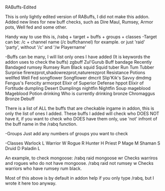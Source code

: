 RABuffs-Edited

This is only lightly edited version of RABuffs, I did not make this addon. Added new lines for new buff checks, such as Dire Maul, Rumsey, Armor pots, Well fed and some other.

Handy way to use this is, /rabq + target + buffs + groups + classes -Target can be: /c + channel name (/c buffchannel) for example. or just 'raid' 'party', without '/c' and '/w Playername'

-Buffs can be many, I will list only ones I have added (It is keywords the addon uses to check the buffs) zgbuff Zul'Gurub Buff bandage Recently Bandaged rumsey Rumsey Rum Black squid Squid tuber Run Tum Tubber Surprise firerezprot,shadowrezprot,naturerezprot Resistance Potions wellfed Well Fed songflower Songflower dmcrit Slip'Kik's Savvy dmdmg Fengus's Ferocity armorpot Elixir of Superior Defense hppot Elixir of Fortitude dumpling Desert Dumplings nightfin Nightfin Soup mageblood Mageblood Potion drinking Who is currently drinking bronze Chromaggus Bronze Debuff

There is a list of ALL the buffs that are checkable ingame in addon, this is only the list of ones I added. These buffs I added will check who DOES NOT have it, if you want to check who DOES have them only, use 'not' infront of the buff name in the /rabq function.

-Groups Just add any numbers of groups you want to check

-Classes Warlock L Warrior W Rogue R Hunter H Priest P Mage M Shaman S Druid D Paladin L

An example, to check mongoose: /rabq raid mongoose wr Checks warriros and rogues who do not have mongoose. /rabq raid not rumsey w Checks warriors who have rumsey rum black.

Most of this above is by default in addon help if you only type /rabq, but I wrote it here too anyway.
